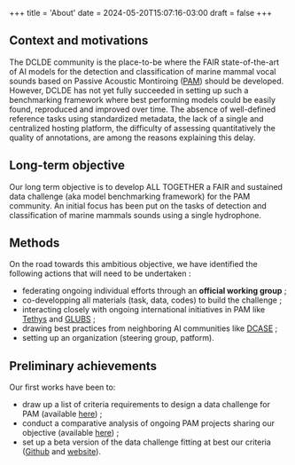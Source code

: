 +++
title = 'About'
date = 2024-05-20T15:07:16-03:00
draft = false
+++

## Context and motivations

The DCLDE community is the place-to-be where the FAIR state-of-the-art of AI models for the detection and classification of marine mammal vocal sounds based on Passive Acoustic Montiroing ([PAM](https://www.ncei.noaa.gov/products/passive-acoustic-data)) should be developed. However, DCLDE has not yet fully succeeded in setting up such a benchmarking framework where best performing models could be easily found, reproduced and improved over time. The absence of well-defined reference tasks using standardized metadata, the lack of a single and centralized hosting platform, the difficulty of assessing quantitatively the quality of annotations, are among the reasons explaining this delay.

## Long-term objective

Our long term objective is to develop ALL TOGETHER a FAIR and sustained data challenge (aka model benchmarking framework) for the PAM community. An initial focus has been put on the tasks of detection and classification of marine mammals sounds using a single hydrophone.

## Methods 

On the road towards this ambitious objective, we have identified the following actions that will need to be undertaken :

- federating ongoing individual efforts through an **official working group** ;
- co-developping all materials (task, data, codes) to build the challenge ;
- interacting closely with ongoing international initiatives in PAM like [Tethys](https://tethys.sdsu.edu/) and [GLUBS](https://www.glubs.org/) ;
- drawing best practices from neighboring AI communities like [DCASE](https://dcase.community/) ;
- setting up an organization (steering group, patform).

## Preliminary achievements 

Our first works have been to:

- draw up a list of criteria requirements to design a data challenge for PAM (available [here](https://docs.google.com/document/d/1HhDM2EMarpssmFlC9bBzf47uhxh0NjBTSyirhpJQwjM/edit)) ;
- conduct a comparative analysis of ongoing PAM projects sharing our objective (available [here](https://docs.google.com/document/d/1HhDM2EMarpssmFlC9bBzf47uhxh0NjBTSyirhpJQwjM/edit)) ;
- set up a beta version of the data challenge fitting at best our criteria ([Github](https://github.com/PAM-challenge-beta) and [website](https://pam-challenge-beta.github.io/website/)). 


